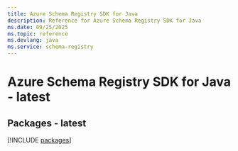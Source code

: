 ```yaml
---
title: Azure Schema Registry SDK for Java
description: Reference for Azure Schema Registry SDK for Java
ms.date: 09/25/2025
ms.topic: reference
ms.devlang: java
ms.service: schema-registry
---
```

# Azure Schema Registry SDK for Java - latest
## Packages - latest
[!INCLUDE [packages](schema-registry-index.md)]